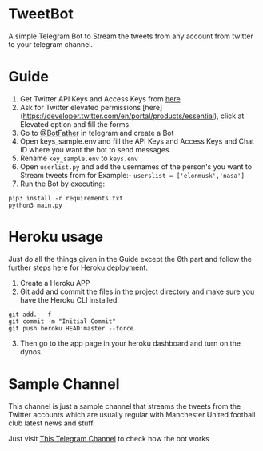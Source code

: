 # TweetBot

A simple Telegram Bot to Stream the tweets from any account from twitter to your telegram channel.  

# Guide
1. Get Twitter API Keys and Access Keys from [here](https://developer.twitter.com/en)
2. Ask for Twitter elevated permissions [here] (https://developer.twitter.com/en/portal/products/essential), click at Elevated option and fill the forms
3. Go to [@BotFather](https://t.me/botfather) in telegram and create a Bot
4. Open keys_sample.env and fill the API Keys and Access Keys and Chat ID where you want the bot to send messages.
5. Rename `key_sample.env` to `keys.env`
6. Open `userlist.py` and add the usernames of the person's you want to Stream tweets from for Example:- `userslist = ['elonmusk','nasa']`
7. Run the Bot by executing:
```
pip3 install -r requirements.txt
python3 main.py
```
# Heroku usage
Just do all the things given in the Guide except the 6th part and follow the further steps here for Heroku deployment.
1. Create a Heroku APP
2. Git add and commit the files in the project directory and make sure you have the Heroku CLI installed.
```
git add.  -f
git commit -m "Initial Commit"
git push heroku HEAD:master --force
```
3. Then go to the app page in your heroku dashboard and turn on the dynos.

# Sample Channel
This channel is just a sample channel that streams the tweets from the Twitter accounts which are usually regular with Manchester United football club latest news and stuff.

Just visit [This Telegram Channel](https://t.me/notachannelyouwannavisitv2) to check how the bot works
